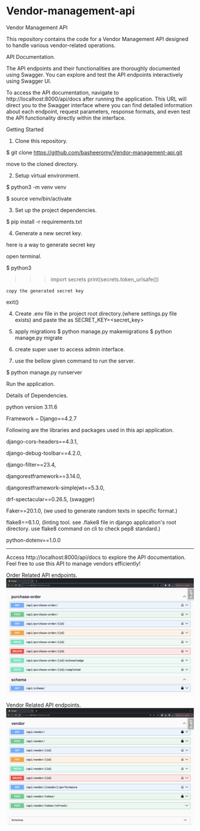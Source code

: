 # Vendor-management-api
Vendor Management API

This repository contains the code for a Vendor Management API designed
to handle various vendor-related operations.

API Documentation.

The API endpoints and their functionalities are thoroughly documented
using Swagger. You can explore and test the API endpoints interactively
using Swagger UI.

To access the API documentation, navigate to http://localhost:8000/api/docs
after running the application. This URL will direct you to the Swagger
interface where you can find detailed information about each endpoint,
request parameters, response formats, and even test the API functionality
directly within the interface.

Getting Started

1. Clone this repository.

$ git clone https://github.com/basheeromy/Vendor-management-api.git

move to the cloned directory.

2. Setup virtual environment.

$ python3 -m venv venv

$ source venv/bin/activate

3. Set up the project dependencies.

$ pip install -r requirements.txt

4. Generate a new secret key.

here is a way to generate secret key

open terminal.

$ python3
>>> import secrets
>>> print(secrets.token_urlsafe())

    copy the generated secret key

exit()

4. Create .env file in the project root directory.(where settings.py file exists)
and paste the as SECRET_KEY=<secret_key>

5. apply migrations
$ python manage.py makemigrations
$ python manage.py migrate

6. create super user to access admin interface.

7. use the bellow given command to run the server.

$ python manage.py runserver

Run the application.

Details of Dependencies.

python version 3.11.6

Framework ~ Django==4.2.7

Following are the libraries and packages used in this api application.

django-cors-headers==4.3.1,

django-debug-toolbar==4.2.0,

django-filter==23.4,

djangorestframework==3.14.0,

djangorestframework-simplejwt==5.3.0,

drf-spectacular==0.26.5,  (swagger)

Faker==20.1.0, (we used to generate random texts in specific format.)

flake8==6.1.0, (linting tool.
see .flake8 file in django application's root directory.
use flake8 command on cli to check pep8 standard.)

python-dotenv==1.0.0


----------------------------------


Access http://localhost:8000/api/docs to explore the API documentation.
Feel free to use this API to manage vendors efficiently!


Order Related API endpoints.
![Swagger_Order](./images/swagger.png)

Vendor Related API endpoints.
![Swagger_Vendor](./images/swagger2.png)
